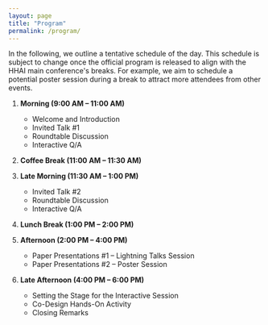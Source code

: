 ```yaml
---
layout: page
title: "Program"
permalink: /program/
---
```


In the following, we outline a tentative schedule of the day. This schedule is subject to change once the official program is released to align with the HHAI main conference's breaks. For example, we aim to schedule a potential poster session during a break to attract more attendees from other events.

1. **Morning (9:00 AM – 11:00 AM)**
   - Welcome and Introduction  
   - Invited Talk #1  
   - Roundtable Discussion  
   - Interactive Q/A  

2. **Coffee Break (11:00 AM – 11:30 AM)**  

3. **Late Morning (11:30 AM – 1:00 PM)**  
   - Invited Talk #2  
   - Roundtable Discussion  
   - Interactive Q/A  

4. **Lunch Break (1:00 PM – 2:00 PM)**  

5. **Afternoon (2:00 PM – 4:00 PM)**  
   - Paper Presentations #1 – Lightning Talks Session  
   - Paper Presentations #2 – Poster Session  

6. **Late Afternoon (4:00 PM – 6:00 PM)**  
   - Setting the Stage for the Interactive Session  
   - Co-Design Hands-On Activity  
   - Closing Remarks  
